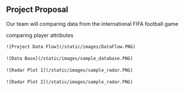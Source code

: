 
## Project Proposal

  Our team will comparing data from the international FIFA football game

  comparing player attributes
  
    ![Project Data Flow](/static/images/DataFlow.PNG)
    
    ![Data Base](/static/images/sample_database.PNG)
    
    ![Radar Plot 1](/static/images/sample_radar.PNG)
    
    ![Radar Plot 2](/static/images/sample_radar.PNG)
